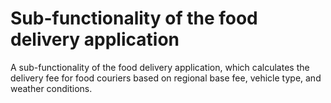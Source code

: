 # Sub-functionality of the food delivery application
A sub-functionality of the food delivery application, which calculates the delivery fee for food couriers based on regional base fee, vehicle type, and weather conditions.
